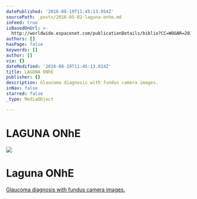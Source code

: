 ```yaml
---
datePublished: '2016-08-19T11:45:13.954Z'
sourcePath: _posts/2016-05-02-laguna-onhe.md
inFeed: true
isBasedOnUrl: >-
  http://worldwide.espacenet.com/publicationDetails/biblio?CC=WO&NR=2013076336A4&KC=A4&FT=D
authors: []
hasPage: false
keywords: []
author: []
via: {}
dateModified: '2016-08-19T11:45:13.014Z'
title: LAGUNA ONhE
publisher: {}
description: Glaucoma diagnosis with fundus camera images.
inNav: false
starred: false
_type: MediaObject

---
```

# LAGUNA ONhE
![](https://s3-us-west-2.amazonaws.com/the-grid-img/p/062fafc632e666b976b021a19674b4063002f135.png)

# Laguna ONhE

[Glaucoma diagnosis with fundus camera images.][0]

[0]: http://worldwide.espacenet.com/publicationDetails/biblio?CC=WO&NR=2013076336A4&KC=A4&FT=D